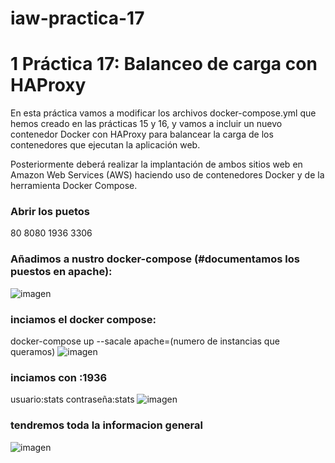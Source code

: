 # iaw-practica-17

# 1 Práctica 17: Balanceo de carga con HAProxy
En esta práctica vamos a modificar los archivos docker-compose.yml que hemos creado en las prácticas 15 y 16, y vamos a incluir un nuevo contenedor Docker con HAProxy para balancear la carga de los contenedores que ejecutan la aplicación web.

Posteriormente deberá realizar la implantación de ambos sitios web en Amazon Web Services (AWS) haciendo uso de contenedores Docker y de la herramienta Docker Compose.

### Abrir los puetos
80
8080
1936
3306

### Añadimos a nustro docker-compose (#documentamos los puestos en apache):
![imagen](https://github.com/jesus2307/iaw-practica-17/blob/main/imagen/3.PNG "imagen")
    
### inciamos el docker compose:
docker-compose up --sacale apache=(numero de instancias que queramos)
![imagen](https://github.com/jesus2307/iaw-practica-17/blob/main/imagen/compose.PNG "imagen")
### inciamos con :1936
usuario:stats
contraseña:stats
![imagen](https://github.com/jesus2307/iaw-practica-17/blob/main/imagen/1.PNG "imagen")
### tendremos toda la informacion general 
![imagen](https://github.com/jesus2307/iaw-practica-17/blob/main/imagen/captura3.PNG "imagen")
